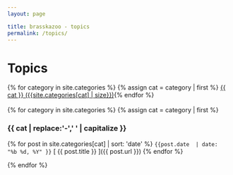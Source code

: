 ```yaml
---
layout: page

title: brasskazoo - topics
permalink: /topics/
---
```


# Topics

<div class="topic-links">
{% for category in site.categories %} {% assign cat = category | first %} <a href="#{{ cat }}" class="button">{{ cat }} ({{site.categories[cat] | size}})</a>{% endfor %}
</div>

<br/>
{% for category in site.categories %}
    {% assign cat = category | first %}

<h3 id="{{cat}}">{{ cat | replace:'-',' ' | capitalize }}</h3>

{% for post in site.categories[cat] | sort: 'date' %}
`{{post.date  | date: "%b %d, %Y" }}` [ {{ post.title }} ]({{ post.url }})
{% endfor %}

{% endfor %}
